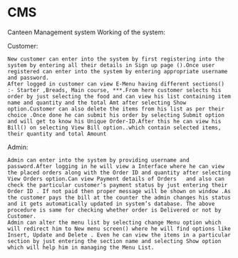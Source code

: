 # CMS
Canteen Management system
Working of the system:

Customer: 

	New customer can enter into the system by first registering into the system by entering all their details in Sign up page ().Once user registered can enter into the system by entering appropriate username and password.
	After logged in customer can view E-Menu having different sections() :- Starter ,Breads, Main course, ***.From here customer selects his order by just selecting the food and can view his list containing item name and quantity and the total Amt after selecting Show option.Customer can also delete the items from his list as per their choice .Once done he can submit his order by selecting Submit option and will get to know his Unique Order-ID.After this he can view his Bill() on selecting View Bill option..which contain selected items,  their quantity and total Amount

Admin:

	Admin can enter into the system by providing username and password.After logging in he will view a Interface where he can view the placed orders along with the Order ID and quantity after selecting View Orders option.Can view Payment details of Orders   and also can check the particular customer’s payment status by just entering their Order ID . If not paid then proper message will be shown on window .As the customer pays the bill at the counter the admin changes his status and it gets automatically updated in system’s database. The above procedure is same for checking whether order is Delivered or not by Customer.    
	Admin can alter the menu list by selecting change Menu option which will redirect him to New menu screen() where he will find options like Insert, Update and Delete . Even he can view the items in a particular section by just entering the section name and selecting Show option which will help him in managing the Menu List.  
  





                               
 



                                 
                                 

